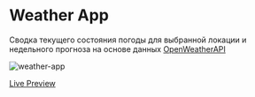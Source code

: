 # Weather App

Сводка текущего состояния погоды для выбранной локации и недельного прогноза на основе данных [OpenWeatherAPI](https://openweathermap.org/)

![weather-app](https://user-images.githubusercontent.com/74612362/186658860-4024298a-167e-4551-add0-7f3d7e25e15d.png)

[Live Preview](https://verdant-horse-911f53.netlify.app/)
